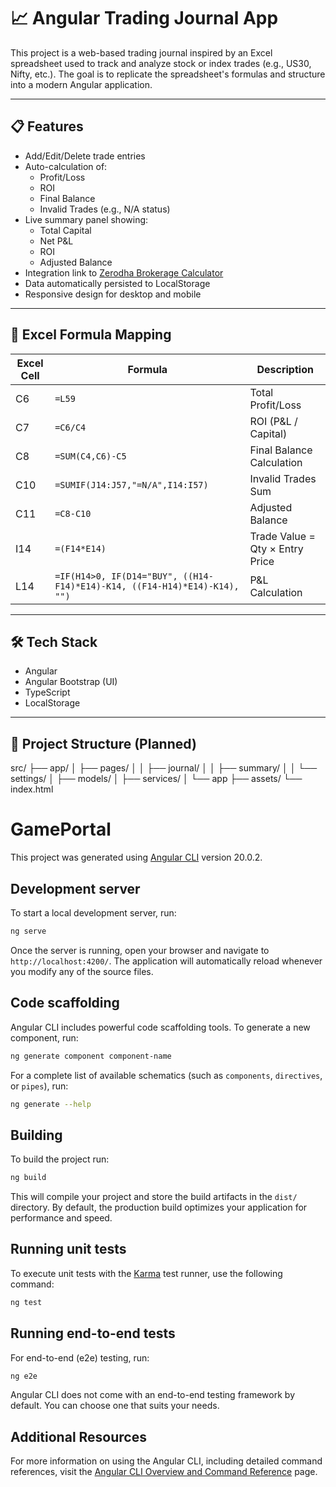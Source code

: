 # 📈 Angular Trading Journal App

This project is a web-based trading journal inspired by an Excel spreadsheet used to track and analyze stock or index trades (e.g., US30, Nifty, etc.). The goal is to replicate the spreadsheet's formulas and structure into a modern Angular application.

---

## 📋 Features

- Add/Edit/Delete trade entries
- Auto-calculation of:
  - Profit/Loss
  - ROI
  - Final Balance
  - Invalid Trades (e.g., N/A status)
- Live summary panel showing:
  - Total Capital
  - Net P&L
  - ROI
  - Adjusted Balance
- Integration link to [Zerodha Brokerage Calculator](https://zerodha.com/brokerage-calculator)
- Data automatically persisted to LocalStorage
- Responsive design for desktop and mobile

---

## 🧮 Excel Formula Mapping

| Excel Cell | Formula | Description |
|------------|---------|-------------|
| C6         | `=L59` | Total Profit/Loss |
| C7         | `=C6/C4` | ROI (P&L / Capital) |
| C8         | `=SUM(C4,C6)-C5` | Final Balance Calculation |
| C10        | `=SUMIF(J14:J57,"=N/A",I14:I57)` | Invalid Trades Sum |
| C11        | `=C8-C10` | Adjusted Balance |
| I14        | `=(F14*E14)` | Trade Value = Qty × Entry Price |
| L14        | `=IF(H14>0, IF(D14="BUY", ((H14-F14)*E14)-K14, ((F14-H14)*E14)-K14), "")` | P&L Calculation |

---

## 🛠️ Tech Stack

- Angular
- Angular  Bootstrap (UI)
- TypeScript
- LocalStorage 

---

## 📂 Project Structure (Planned)
src/
├── app/
│ ├── pages/
│ │ ├── journal/
│ │ ├── summary/
│ │ └── settings/
│ ├── models/
│ ├── services/
│ └── app
├── assets/
└── index.html



# GamePortal

This project was generated using [Angular CLI](https://github.com/angular/angular-cli) version 20.0.2.

## Development server

To start a local development server, run:

```bash
ng serve
```

Once the server is running, open your browser and navigate to `http://localhost:4200/`. The application will automatically reload whenever you modify any of the source files.

## Code scaffolding

Angular CLI includes powerful code scaffolding tools. To generate a new component, run:

```bash
ng generate component component-name
```

For a complete list of available schematics (such as `components`, `directives`, or `pipes`), run:

```bash
ng generate --help
```

## Building

To build the project run:

```bash
ng build
```

This will compile your project and store the build artifacts in the `dist/` directory. By default, the production build optimizes your application for performance and speed.

## Running unit tests

To execute unit tests with the [Karma](https://karma-runner.github.io) test runner, use the following command:

```bash
ng test
```

## Running end-to-end tests

For end-to-end (e2e) testing, run:

```bash
ng e2e
```

Angular CLI does not come with an end-to-end testing framework by default. You can choose one that suits your needs.

## Additional Resources

For more information on using the Angular CLI, including detailed command references, visit the [Angular CLI Overview and Command Reference](https://angular.dev/tools/cli) page.
